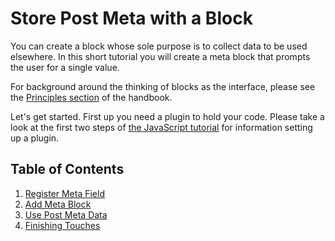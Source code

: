 # Store Post Meta with a Block

You can create a block whose sole purpose is to collect data to be used elsewhere. In this short tutorial you will create a meta block that prompts the user for a single value.

For background around the thinking of blocks as the interface, please see the [Principles section](../../../../../docs/contributors/principles.md) of the handbook.

Let's get started. First up you need a plugin to hold your code. Please take a look at the first two steps of [the JavaScript tutorial](../../../../../docs/designers-developers/developers/tutorials/javascript/readme.md) for information setting up a plugin.

## Table of Contents

1. [Register Meta Field](../../../../../docs/designers-developers/developers/tutorials/metabox/meta-block-2-register-meta.md)
2. [Add Meta Block](../../../../../docs/designers-developers/developers/tutorials/metabox/meta-block-3-add.md)
3. [Use Post Meta Data](../../../../../docs/designers-developers/developers/tutorials/metabox/meta-block-4-use-data.md)
4. [Finishing Touches](../../../../../docs/designers-developers/developers/tutorials/metabox/meta-block-5-finishing.md)

